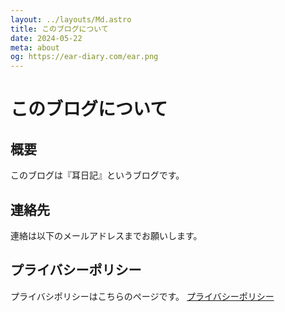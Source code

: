 ```yaml
---
layout: ../layouts/Md.astro
title: このブログについて
date: 2024-05-22
meta: about
og: https://ear-diary.com/ear.png
---
```


# このブログについて

## 概要

このブログは『耳日記』というブログです。

## 連絡先

連絡は以下のメールアドレスまでお願いします。

<script type="text/javascript" is:inline>
<!--
function converter(M){
var str="", str_as="";
for(var i=0;i<M.length;i++){
str_as = M.charCodeAt(i);
str += String.fromCharCode(str_as + 1);
}
return str;
}
function mail_to(k_1,k_2)
{eval(String.fromCharCode(108,111,99,97,116,105,111,110,46,104,114,101,102,32,
61,32,39,109,97,105,108,116,111,58) 
+ escape(k_1) + 
converter(String.fromCharCode(98,110,109,115,96,98,115,63,100,96,113,44,99,104,96,113,120,45,98,110,108,
62,114,116,97,105,100,98,115,60)) 
+ escape(k_2) + "'");} 
document.write('<a href=JavaScript:mail_to("","")>お問い合わせ<\/a>');
//-->
</script>

## プライバシーポリシー

プライバシポリシーはこちらのページです。
[プライバシーポリシー](https://ear-diary.com/privacy)
